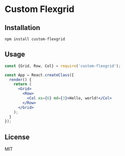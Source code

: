Custom Flexgrid
==============



Installation
------------

```
npm install custom-flexgrid
```

Usage
-----


```jsx
const {Grid, Row, Col} = require('custom-flexgrid');

const App = React.createClass({
  render() {
    return (
      <Grid>
        <Row>
          <Col xs={6} md={3}>Hello, world!</Col>
        </Row>
      </Grid>
    );
  }
});
```

License
-------
MIT

